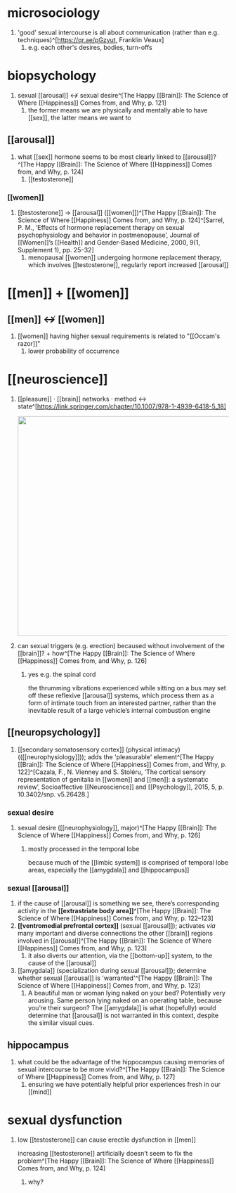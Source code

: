 # microsociology
1. 'good' sexual intercourse is all about communication (rather than e.g. techniques)^[https://qr.ae/pGzyut, Franklin Veaux]
	1. e.g. each other's desires, bodies, turn-offs

# biopsychology
1. sexual [[arousal]] ↮ sexual desire^[The Happy [[Brain]]: The Science of Where [[Happiness]] Comes from, and Why, p. 121]
	1. the former means we are physically and mentally able to have [[sex]], the latter means we want to

## [[arousal]]
1. what [[sex]] hormone seems to be most clearly linked to [[arousal]]?^[The Happy [[Brain]]: The Science of Where [[Happiness]] Comes from, and Why, p. 124]
	1. [[testosterone]]

### [[women]]
1. [[testosterone]] → [[arousal]] ([[women]])^[The Happy [[Brain]]: The Science of Where [[Happiness]] Comes from, and Why, p. 124]^[Sarrel, P. M., ‘Effects of hormone replacement therapy on sexual psychophysiology and behavior in postmenopause’, Journal of [[Women]]’s [[Health]] and Gender-Based Medicine, 2000, 9(1, Supplement 1), pp. 25–32]
	1. menopausal [[women]] undergoing hormone replacement therapy, which involves [[testosterone]], regularly report increased [[arousal]]

# [[men]] + [[women]]
## [[men]] ↮ [[women]]
1. [[women]] having higher sexual requirements is related to "[[Occam's razor]]"
	1. lower probability of occurrence

# [[neuroscience]]
1. [[pleasure]] · [[brain]] networks · method ↔ state^[https://link.springer.com/chapter/10.1007/978-1-4939-6418-5_18]

	<img src="https://media.springernature.com/original/springer-static/image/chp%3A10.1007%2F978-1-4939-6418-5_18/MediaObjects/307504_1_En_18_Fig1_HTML.gif" width="500" />
2. can sexual triggers (e.g. erection) becaused without involvement of the [[brain]]? + how^[The Happy [[Brain]]: The Science of Where [[Happiness]] Comes from, and Why, p. 126]
	1. yes e.g. the spinal cord

		the thrumming vibrations experienced while sitting on a bus may set off these reflexive [[arousal]] systems, which process them as a form of intimate touch from an interested partner, rather than the inevitable result of a large vehicle’s internal combustion engine

## [[neuropsychology]]
1. [[secondary somatosensory cortex]] (physical intimacy) (([[neurophysiology]])); adds the 'pleasurable' element^[The Happy [[Brain]]: The Science of Where [[Happiness]] Comes from, and Why, p. 122]^[Cazala, F., N. Vienney and S. Stoléru, ‘The cortical sensory representation of genitalia in [[women]] and [[men]]: a systematic review’, Socioaffective [[Neuroscience]] and [[Psychology]], 2015, 5, p. 10.3402/snp. v5.26428.]

### sexual desire
1. sexual desire ([[neurophysiology]], major)^[The Happy [[Brain]]: The Science of Where [[Happiness]] Comes from, and Why, p. 126]
	1. mostly processed in the temporal lobe

		because much of the [[limbic system]] is comprised of temporal lobe areas, especially the [[amygdala]] and [[hippocampus]]

### sexual [[arousal]]
1. if the cause of [[arousal]] is something we see, there’s corresponding activity in the **[[extrastriate body area]]**^[The Happy [[Brain]]: The Science of Where [[Happiness]] Comes from, and Why, p. 122–123]
2. **[[ventromedial prefrontal cortex]]** (sexual [[arousal]]); activates _via_ many important and diverse connections the other [[brain]] regions involved in [[arousal]]^[The Happy [[Brain]]: The Science of Where [[Happiness]] Comes from, and Why, p. 123]
	1. it also diverts our attention, via the [[bottom-up]] system, to the cause of the [[arousal]]
3. [[amygdala]] (specialization during sexual [[arousal]]); determine whether sexual [[arousal]] is 'warranted'^[The Happy [[Brain]]: The Science of Where [[Happiness]] Comes from, and Why, p. 123]
	1. A beautiful man or woman lying naked on your bed? Potentially very arousing. Same person lying naked on an operating table, because you’re their surgeon? The [[amygdala]] is what (hopefully) would determine that [[arousal]] is not warranted in this context, despite the similar visual cues.

## hippocampus
1. what could be the advantage of the hippocampus causing memories of sexual intercourse to be more vivid?^[The Happy [[Brain]]: The Science of Where [[Happiness]] Comes from, and Why, p. 127]
	1. ensuring we have potentially helpful prior experiences fresh in our [[mind]]

# sexual dysfunction
1. low [[testosterone]] can cause erectile dysfunction in [[men]]

	  increasing [[testosterone]] artificially doesn’t seem to fix the problem^[The Happy [[Brain]]: The Science of Where [[Happiness]] Comes from, and Why, p. 124]
	  1. why?